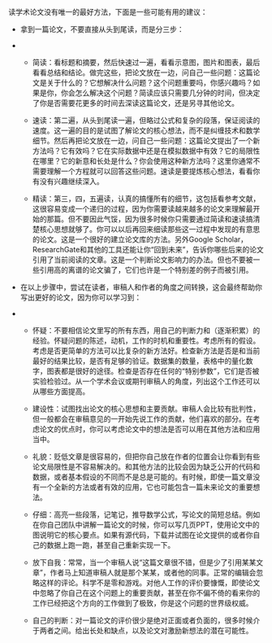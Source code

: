 读学术论文没有唯一的最好方法，下面是一些可能有用的建议：

* 拿到一篇论文，不要直接从头到尾读，而是分三步：

* * 简读：看标题和摘要，然后快速过一遍，看看示意图，图片和图表，最后看看总结和结论。做完这些，把论文放在一边，问自己一些问题：这篇论文是关于什么的？它想解决什么问题？这个问题重要吗，你感兴趣吗？如果是你，你会怎么解决这个问题？简读应该只需要几分钟的时间，但决定了你是否需要花更多的时间去深读这篇论文，还是另寻其他论文。

  * 速读：第二遍，从头到尾读一遍，但略过公式和复杂的段落，保证阅读的速度。这一遍的目的是试图了解论文的核心想法，而不是纠缠技术和数学细节。然后再把论文放在一边，问自己一些问题：这篇论文提出了一个新方法吗？它有效吗？它在实际数据中还是在模拟数据中有效？它的局限性在哪里？它的新意和长处是什么？你会使用这种新方法吗？这里你通常不需要理解一个方程就可以回答这些问题。速读是要提炼核心想法，看看你有没有兴趣继续深入。

  * 精读：第三，四，五遍读，认真的搞懂所有的细节，这包括看参考文献，这很容易变成一个递归的过程，因为你需要读越来越多的论文来理解最开始的那篇。但不要因此气馁，因为很多时候你只需要通过简读和速读搞清楚核心思想就够了。你可以以后再回来细读那些这一过程中发现的有意思的论文。这是一个很好的建立论文库的方法。另外Google Scholar，ResearchGate和其他的工具还能让你“回到未来”，告诉你哪些后来的论文引用了当前阅读的文章。这是一个判断论文影响力的办法。但也不要被一些引用高的离谱的论文骗了，它们也许是一个特别差的例子而被引用。
* 在以上步骤中，尝试在读者，审稿人和作者的角度之间转换，这会最终帮助你写出更好的论文，因为你可以学习到：

* * 怀疑：不要相信论文里写的所有东西，用自己的判断力和（逐渐积累）的经验。怀疑问题的陈述，动机，工作的时机和重要性。考虑所有的假设。考虑是否更简单的方法可以比复杂的新方法好。检查新方法是否是和当前最好的结果比较，是否有足够的验证。数据集的数量，表格中的量化数字，图表都是很好的途径。检查是否存在任何的“特别参数”，它们是否被实验检验过。从一个学术会议或期刊审稿人的角度，列出这个工作还可以从哪些方面提高。

  * 建设性：试图找出论文的核心思想和主要贡献。审稿人会比较有批判性，但一般都会在审稿意见的一开始先说工作的贡献，他们喜欢的部分。在考虑论文的优点时，你可以考虑论文中的想法是否可以用在其他方法和应用当中。

  * 礼貌：贬低文章是很容易的，但把你自己放在作者的位置会让你看到有些论文局限性是不容易解决的。和其他方法的比较会因为缺乏公开的代码和数据，或者基本假设的不同而不是总是可能的。有时候，即使一篇文章没有一个全新的方法或者有效的应用，它也可能包含一篇未来论文的重要想法。

  * 仔细：高亮一些段落，记笔记，推导数学公式，写论文的简短总结。例如在你自己团队中讲解一篇论文的时候，你可以写几页PPT，使用论文中的图说明它的核心要点。如果有源代码，下载并试图在论文提供的或者你自己的数据上跑一跑，甚至自己重新实现一下。

  * 放下自我：常常，当一个审稿人说“这篇文章很不错，但是少了引用某某文章”，作者马上知道审稿人就是那个某某，或者他的同事。正常的编辑会忽略这样的评论。科学不是零和游戏。对他人工作的评价要慷慨，即使论文中忽略了你自己在这个问题上的重要贡献，甚至在你不偏不倚的看来你的工作已经把这个方向的工作做到了极致，你是这个问题的世界级权威。

  * 自己的判断：对一篇论文的评价很少是绝对正面或者负面的，很多时候介于两者之间。给出长处和缺点，以及论文对激励新想法的潜在可能性。




